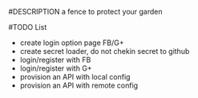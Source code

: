 #DESCRIPTION
a fence to protect your garden

#TODO List
- create login option page FB/G+
- create secret loader, do not chekin secret to github
- login/register with FB
- login/register with G+
- provision an API with local config
- provision an API with remote config
